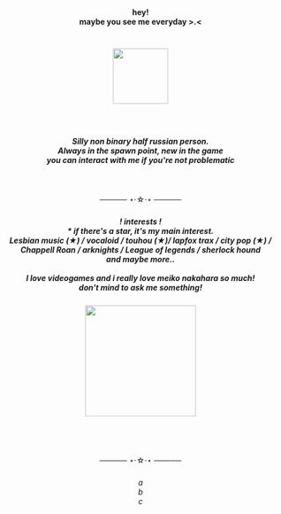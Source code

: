 <br clear="both">

<h4 align="center">hey!<br>maybe you see me everyday >.< </h4>

###

<br clear="both">

<div align="center">
  <img height="100" src="https://www.google.com/url?sa=i&url=https%3A%2F%2Fes.pinterest.com%2Fpin%2F692498880225683768%2F&psig=AOvVaw1l03z2QoemrlGXHUwZWfVh&ust=1744051064097000&source=images&cd=vfe&opi=89978449&ved=0CBMQjRxqFwoTCIiwl9aGxIwDFQAAAAAdAAAAABAE"  />
</div>

###

<br clear="both">

<h5 align="center">Silly non binary half russian person.<br>Always in the spawn point, new in the game <br>you can interact with me if you're not problematic</h5>

###

<br clear="both">

<p align="center">───── ⋆⋅☆⋅⋆ ─────</p>

###

<h5 align="center">! interests !<br>* if there's a star, it's my main interest.<br>Lesbian music (★) / vocaloid / touhou (★)/ lapfox trax / city pop (★) / Chappell Roan / arknights / League of legends / sherlock hound<br>and maybe more..<br><br>I love videogames and i really love meiko nakahara so much! <br>don't mind to ask me something!</h5>

###

<div align="center">
  <img height="200" src="https://64.media.tumblr.com/1519c79c50b925e095c269c4f032f338/9aa88ecca9e641c4-09/s540x810/787f4192014fd248e91dfdf28d3621e58fd0c598.gifv"  />
</div>

###

<br clear="both">



<br clear="both">

<p align="center">───── ⋆⋅☆⋅⋆ ─────</p>

###

<h6 align="center">a<br>b <br>c</h6>

###
